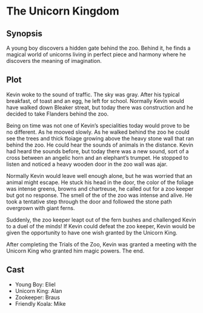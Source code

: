 # The Unicorn Kingdom

## Synopsis

A young boy discovers a hidden gate behind the zoo.
Behind it, he finds a magical world of unicorns living in perfect piece and harmony where he discovers the meaning of imagination.

## Plot

Kevin woke to the sound of traffic. The sky was gray.
After his typical breakfast, of toast and an egg, he left for school.
Normally Kevin would have walked down Bleaker streat, but today there was construction and he decided to take Flanders behind the zoo.

Being on time was not one of Kevin’s specialities today would prove to be no different.
As he mooved slowly.
As he walked behind the zoo he could see the trees and thick floiage growing above the heavy stone wall that ran behind the zoo. He could hear the sounds of animals in the distance.
Kevin had heard the sounds before, but today there was a new sound, sort of a cross between an angelic horn and an elephant’s trumpet.
He stopped to listen and noticed a heavy wooden door in the zoo wall was ajar.

Normally Kevin would leave well enough alone, but he was worried that an animal might escape.
He stuck his head in the door, the color of the foliage was intense greens, browns and chartreuse, he called out for a zoo keeper but got no response.
The smell of the of the zoo was intense and alive.
He took a tentative step through the door and followed the stone path overgrown with giant ferns.

Suddenly, the zoo keeper leapt out of the fern bushes and challenged Kevin to a duel of the minds! If Kevin could defeat the zoo keeper, Kevin would be given the opportunity to have one wish granted by the Unicorn King.

After completing the Trials of the Zoo, Kevin was granted a meeting with the Unicorn King who granted him magic powers.
The end.

## Cast

* Young Boy: Eliel
* Unicorn King: Alan
* Zookeeper: Braus
* Friendly Koala: Mike
